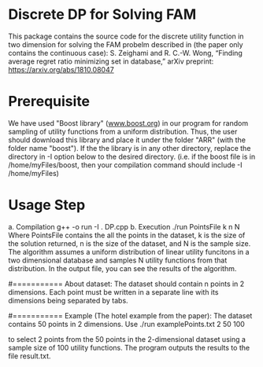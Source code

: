 # Discrete DP for Solving FAM
This package contains the source code for the discrete utility function in two dimension for solving the FAM probelm described in (the paper only contains the continuous case): S. Zeighami and R. C.-W. Wong, “Finding average regret ratio minimizing set in database,” arXiv preprint: https://arxiv.org/abs/1810.08047

Prerequisite
===========
We have used "Boost library" (www.boost.org) in our program for random sampling of utility functions from a uniform distribution. Thus, the user should download this library and place it under the folder "ARR" (with the folder name "boost"). If the the library is in any other directory, replace the directory in -I option below to the desired directory. (i.e. if the boost file is in /home/myFiles/boost, then your compilation command should include -I /home/myFiles)

Usage Step
===========
a. Compilation
	g++ -o run -I . DP.cpp
b. Execution
	./run PointsFile k n N
Where PointsFile contains the all the points in the dataset, k is the size of the solution returned, n is the size of the dataset, and N is the sample size. The algorithm assumes a uniform distribution of linear utility funcitons in a two dimensional database and samples N utility functions from that distribution.
In the output file, you can see the results of the algorithm. 

#===========
About dataset:
The dataset should contain n points in 2 dimensions. Each point must be written in a separate line with its dimensions being separated by tabs.

#===========
Example (The hotel example from the paper):
The dataset contains 50 points in 2 dimensions. Use
	./run examplePoints.txt 2 50 100

to select 2 points from the 50 points in the 2-dimensional dataset using a sample size of 100 utility functions. The program outputs the results to the file result.txt. 
